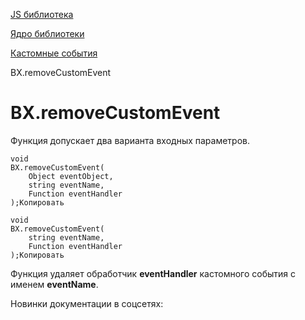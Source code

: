 [JS библиотека](/api_help/js_lib/index.php)

[Ядро библиотеки](/api_help/js_lib/kernel/index.php)

[Кастомные события](/api_help/js_lib/kernel/castom_events/index.php)

BX.removeCustomEvent

BX.removeCustomEvent
====================

Функция допускает два варианта входных параметров.

```
void 
BX.removeCustomEvent(
	Object eventObject,
	string eventName, 
	Function eventHandler
);Копировать
```

```
void 
BX.removeCustomEvent(
	string eventName, 
	Function eventHandler
);Копировать
```

Функция удаляет обработчик **eventHandler** кастомного события с именем **eventName**.

Новинки документации в соцсетях: